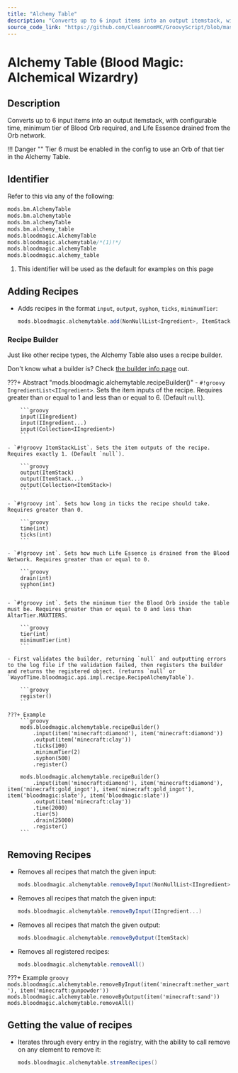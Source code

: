 ```yaml
---
title: "Alchemy Table"
description: "Converts up to 6 input items into an output itemstack, with configurable time, minimum tier of Blood Orb required, and Life Essence drained from the Orb network."
source_code_link: "https://github.com/CleanroomMC/GroovyScript/blob/master/src/main/java/com/cleanroommc/groovyscript/compat/mods/bloodmagic/AlchemyTable.java"
---
```


# Alchemy Table (Blood Magic: Alchemical Wizardry)

## Description

Converts up to 6 input items into an output itemstack, with configurable time, minimum tier of Blood Orb required, and Life Essence drained from the Orb network.

!!! Danger ""
    Tier 6 must be enabled in the config to use an Orb of that tier in the Alchemy Table.

## Identifier

Refer to this via any of the following:

```groovy hl_lines="6"
mods.bm.AlchemyTable
mods.bm.alchemytable
mods.bm.alchemyTable
mods.bm.alchemy_table
mods.bloodmagic.AlchemyTable
mods.bloodmagic.alchemytable/*(1)!*/
mods.bloodmagic.alchemyTable
mods.bloodmagic.alchemy_table
```

1. This identifier will be used as the default for examples on this page

## Adding Recipes

- Adds recipes in the format `input`, `output`, `syphon`, `ticks`, `minimumTier`:

    ```groovy
    mods.bloodmagic.alchemytable.add(NonNullList<Ingredient>, ItemStack, int, int, int)
    ```


### Recipe Builder

Just like other recipe types, the Alchemy Table also uses a recipe builder.

Don't know what a builder is? Check [the builder info page](../../../groovy/builder.md) out.

???+ Abstract "mods.bloodmagic.alchemytable.recipeBuilder()"
    - `#!groovy IngredientList<IIngredient>`. Sets the item inputs of the recipe. Requires greater than or equal to 1 and less than or equal to 6. (Default `null`).

        ```groovy
        input(IIngredient)
        input(IIngredient...)
        input(Collection<IIngredient>)
        ```

    - `#!groovy ItemStackList`. Sets the item outputs of the recipe. Requires exactly 1. (Default `null`).

        ```groovy
        output(ItemStack)
        output(ItemStack...)
        output(Collection<ItemStack>)
        ```

    - `#!groovy int`. Sets how long in ticks the recipe should take. Requires greater than 0.

        ```groovy
        time(int)
        ticks(int)
        ```

    - `#!groovy int`. Sets how much Life Essence is drained from the Blood Network. Requires greater than or equal to 0.

        ```groovy
        drain(int)
        syphon(int)
        ```

    - `#!groovy int`. Sets the minimum tier the Blood Orb inside the table must be. Requires greater than or equal to 0 and less than AltarTier.MAXTIERS.

        ```groovy
        tier(int)
        minimumTier(int)
        ```

    - First validates the builder, returning `null` and outputting errors to the log file if the validation failed, then registers the builder and returns the registered object. (returns `null` or `WayofTime.bloodmagic.api.impl.recipe.RecipeAlchemyTable`).

        ```groovy
        register()
        ```

    ???+ Example
        ```groovy
        mods.bloodmagic.alchemytable.recipeBuilder()
            .input(item('minecraft:diamond'), item('minecraft:diamond'))
            .output(item('minecraft:clay'))
            .ticks(100)
            .minimumTier(2)
            .syphon(500)
            .register()

        mods.bloodmagic.alchemytable.recipeBuilder()
            .input(item('minecraft:diamond'), item('minecraft:diamond'), item('minecraft:gold_ingot'), item('minecraft:gold_ingot'), item('bloodmagic:slate'), item('bloodmagic:slate'))
            .output(item('minecraft:clay'))
            .time(2000)
            .tier(5)
            .drain(25000)
            .register()
        ```



## Removing Recipes

- Removes all recipes that match the given input:

    ```groovy
    mods.bloodmagic.alchemytable.removeByInput(NonNullList<IIngredient>)
    ```

- Removes all recipes that match the given input:

    ```groovy
    mods.bloodmagic.alchemytable.removeByInput(IIngredient...)
    ```

- Removes all recipes that match the given output:

    ```groovy
    mods.bloodmagic.alchemytable.removeByOutput(ItemStack)
    ```

- Removes all registered recipes:

    ```groovy
    mods.bloodmagic.alchemytable.removeAll()
    ```

???+ Example
    ```groovy
    mods.bloodmagic.alchemytable.removeByInput(item('minecraft:nether_wart'), item('minecraft:gunpowder'))
    mods.bloodmagic.alchemytable.removeByOutput(item('minecraft:sand'))
    mods.bloodmagic.alchemytable.removeAll()
    ```

## Getting the value of recipes

- Iterates through every entry in the registry, with the ability to call remove on any element to remove it:

    ```groovy
    mods.bloodmagic.alchemytable.streamRecipes()
    ```

